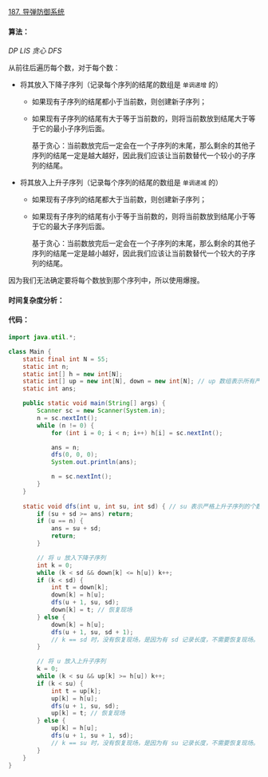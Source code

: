 [187. 导弹防御系统](https://www.acwing.com/problem/content/189/)

#### 算法：

*DP* *LIS* *贪心* *DFS*

从前往后遍历每个数，对于每个数：

- 将其放入下降子序列（记录每个序列的结尾的数组是 `单调递增` 的）

  - 如果现有子序列的结尾都小于当前数，则创建新子序列；

  - 如果现有子序列的结尾有大于等于当前数的，则将当前数放到结尾大于等于它的最小子序列后面。

    基于贪心：当前数放完后一定会在一个子序列的末尾，那么剩余的其他子序列的结尾一定是越大越好，因此我们应该让当前数替代一个较小的子序列的结尾。

- 将其放入上升子序列（记录每个序列的结尾的数组是 `单调递减` 的）

  - 如果现有子序列的结尾都大于当前数，则创建新子序列；
  
  - 如果现有子序列的结尾有小于等于当前数的，则将当前数放到结尾小于等于它的最大子序列后面。
  
    基于贪心：当前数放完后一定会在一个子序列的末尾，那么剩余的其他子序列的结尾一定是越小越好，因此我们应该让当前数替代一个较大的子序列的结尾。

因为我们无法确定要将每个数放到那个序列中，所以使用爆搜。

#### 时间复杂度分析：



#### 代码：

```java
import java.util.*;

class Main {
    static final int N = 55;
    static int n;
    static int[] h = new int[N];
    static int[] up = new int[N], down = new int[N]; // up 数组表示所有严格上升子序列的结尾，down 数组表示所有严格下降子序列的结尾
    static int ans;

    public static void main(String[] args) {
        Scanner sc = new Scanner(System.in);
        n = sc.nextInt();
        while (n != 0) {
            for (int i = 0; i < n; i++) h[i] = sc.nextInt();

            ans = n;
            dfs(0, 0, 0);
            System.out.println(ans);

            n = sc.nextInt();
        }
    }
 
    static void dfs(int u, int su, int sd) { // su 表示严格上升子序列的个数，sd 表示严格下降子序列的个数
        if (su + sd >= ans) return;
        if (u == n) {
            ans = su + sd;
            return;
        }

        // 将 u 放入下降子序列
        int k = 0;
        while (k < sd && down[k] <= h[u]) k++;
        if (k < sd) {
            int t = down[k];
            down[k] = h[u];
            dfs(u + 1, su, sd);
            down[k] = t; // 恢复现场
        } else {
            down[k] = h[u];
            dfs(u + 1, su, sd + 1);
            // k == sd 时，没有恢复现场，是因为有 sd 记录长度，不需要恢复现场。
        }

        // 将 u 放入上升子序列
        k = 0;
        while (k < su && up[k] >= h[u]) k++;
        if (k < su) {
            int t = up[k];
            up[k] = h[u];
            dfs(u + 1, su, sd);
            up[k] = t; // 恢复现场
        } else {
            up[k] = h[u];
            dfs(u + 1, su + 1, sd);
            // k == su 时，没有恢复现场，是因为有 su 记录长度，不需要恢复现场。
        }
    }
}
```

